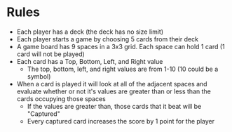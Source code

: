 # Rules

- Each player has a deck (the deck has no size limit)
- Each player starts a game by choosing 5 cards from their deck
- A game board has 9 spaces in a 3x3 grid. Each space can hold 1 card (1 card will not be played)
- Each card has a Top, Bottom, Left, and Right value
  - The top, bottom, left, and right values are from 1-10 (10 could be a symbol)
- When a card is played it will look at all of the adjacent spaces and evaluate whether or not it's values are greater than or less than the cards occupying those spaces
  - If the values are greater than, those cards that it beat will be "Captured"
  - Every captured card increases the score by 1 point for the player